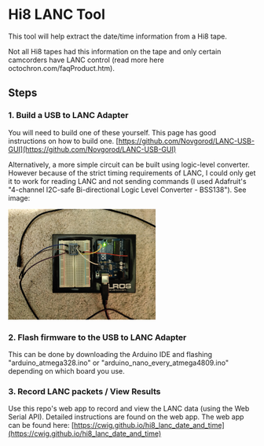 # Hi8 LANC Tool

This tool will help extract the date/time information from a Hi8 tape.

Not all Hi8 tapes had this information on the tape and only certain camcorders have LANC control (read more here octochron.com/faqProduct.htm).

## Steps

### 1. Build a USB to LANC Adapter

You will need to build one of these yourself.
This page has good instructions on how to build one. [https://github.com/Novgorod/LANC-USB-GUI](https://github.com/Novgorod/LANC-USB-GUI)

Alternatively, a more simple circuit can be built using logic-level converter. However because of the strict timing requirements of LANC, I could only get it to work for reading LANC and not sending commands (I used Adafruit's "4-channel I2C-safe Bi-directional Logic Level Converter - BSS138"). See image:

<img src="lanc_usb.jpg" width="300">


### 2. Flash firmware to the USB to LANC Adapter

This can be done by downloading the Arduino IDE and flashing "arduino_atmega328.ino" or "arduino_nano_every_atmega4809.ino" depending on which board you use.

### 3. Record LANC packets / View Results

Use this repo's web app to record and view the LANC data (using the Web Serial API). Detailed instructions are found on the web app. The web app can be found here: [https://cwig.github.io/hi8_lanc_date_and_time](https://cwig.github.io/hi8_lanc_date_and_time)



